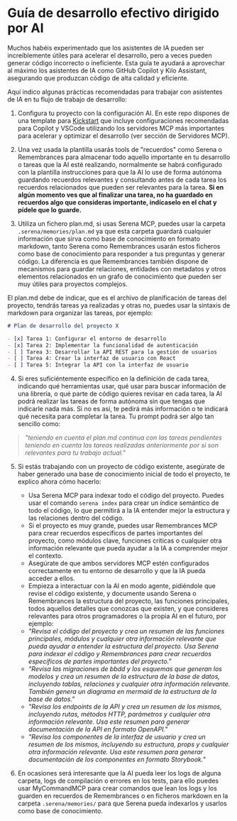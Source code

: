 # Guía de desarrollo efectivo dirigido por AI

Muchos habéis experimentado que los asistentes de IA pueden ser increíblemente útiles para acelerar el desarrollo, pero a veces pueden generar código incorrecto o ineficiente. Esta guía te ayudará a aprovechar al máximo los asistentes de IA como GitHub Copilot y Kilo Assistant, asegurando que produzcan código de alta calidad y eficiente.

Aquí indico algunas prácticas recomendadas para trabajar con asistentes de IA en tu flujo de trabajo de desarrollo:

1. Configura tu proyecto con la configuración AI. En este repo dispones de una template para [Kickstart](https://github.com/madeindigio/aidd/tree/main/kickstart-template) que incluye configuraciones recomendadas para Copilot y VSCode utilizando los servidores MCP más importantes para acelerar y optimizar el desarrollo (ver sección de Servidores MCP).
   
2. Una vez usada la plantilla usarás tools de "recuerdos" como Serena o Remembrances para almacenar todo aquello importante en tu desarrollo o tareas que la AI esté realizando, normalmente se habrá configurado con la plantilla instrucciones para que la AI lo use de forma autónoma guardando recuerdos relevantes y consultando antes de cada tarea los recuerdos relacionados que pueden ser relevantes para la tarea. **Si en algún momento ves que al finalizar una tarea, no ha guardado en recuerdos algo que consideras importante, indícaselo en el chat y pídele que lo guarde.**
   
3. Utiliza un fichero plan.md, si usas Serena MCP, puedes usar la carpeta `.serena/memories/plan.md` ya que esta carpeta guardará cualquier información que sirva como base de conocimiento en formato markdown, tanto Serena como  Remembrances usarán estos ficheros como base de conocimiento para responder a tus preguntas y generar código. La diferencia es que Remembrances también dispone de mecanismos para guardar relaciones, entidades con metadatos y otros elementos relacionados en un grafo de conocimiento que pueden ser muy útiles para proyectos complejos. 

El plan.md debe de indicar, que es el archivo de planificación de tareas del proyecto, tendrás tareas ya realizadas y otras no, puedes usar la sintaxis de markdown para organizar las tareas, por ejemplo:

```markdown
# Plan de desarrollo del proyecto X

- [x] Tarea 1: Configurar el entorno de desarrollo
- [x] Tarea 2: Implementar la funcionalidad de autenticación
- [ ] Tarea 3: Desarrollar la API REST para la gestión de usuarios
- [ ] Tarea 4: Crear la interfaz de usuario con React
- [ ] Tarea 5: Integrar la API con la interfaz de usuario
```
4. Si eres suficiéntemente específico en la definición de cada tarea, indicando qué herramientas usar, qué usar para buscar información de una librería, o qué parte de código quieres revisar en cada tarea, la AI podrá realizar las tareas de forma autónoma sin que tengas que indicarle nada más. Si no es así, te pedirá más información o te indicará qué necesita para completar la tarea. Tu prompt podrá ser algo tan sencillo como:
> *"teniendo en cuenta el plan.md continua con las tareas pendientes teniendo en cuenta las tareas realizadas anteriormente por si son relevantes para tu trabajo actual."*

5. Si estás trabajando con un proyecto de código existente, asegúrate de haber generado una base de conocimiento inicial de todo el proyecto, te explico ahora cómo hacerlo:

   - Usa Serena MCP para indexar todo el código del proyecto. Puedes usar el comando `serena index` para crear un índice semántico de todo el código, lo que permitirá a la IA entender mejor la estructura y las relaciones dentro del código.
   - Si el proyecto es muy grande, puedes usar Remembrances MCP para crear recuerdos específicos de partes importantes del proyecto, como módulos clave, funciones críticas o cualquier otra información relevante que pueda ayudar a la IA a comprender mejor el contexto.
   - Asegúrate de que ambos servidores MCP estén configurados correctamente en tu entorno de desarrollo y que la IA pueda acceder a ellos.
   - Empieza a interactuar con la AI en modo agente, pidiéndole que revise el código existente, y documente usando Serena o Remembrances la estructura del proyecto, las funciones principales, todos aquellos detalles que conozcas que existen, y que consideres relevantes para otros programadores o la propia AI en el futuro, por ejemplo:
   - *"Revisa el código del proyecto y crea un resumen de las funciones principales, módulos y cualquier otra información relevante que pueda ayudar a entender la estructura del proyecto. Usa Serena para indexar el código y Remembrances para crear recuerdos específicos de partes importantes del proyecto."*
   - *"Revisa las migraciones de bbdd y los esquemas que generan los modelos y crea un resumen de la estructura de la base de datos, incluyendo tablas, relaciones y cualquier otra información relevante. También genera un diagrama en mermaid de la estructura de la base de datos."*
   - *"Revisa los endpoints de la API y crea un resumen de los mismos, incluyendo rutas, métodos HTTP, parámetros y cualquier otra información relevante. Usa este resumen para generar documentación de la API en formato OpenAPI."*
   - *"Revisa los componentes de la interfaz de usuario y crea un resumen de los mismos, incluyendo su estructura, props y cualquier otra información relevante. Usa este resumen para generar documentación de los componentes en formato Storybook."*
  
6. En ocasiones será interesante que la AI pueda leer los logs de alguna carpeta, logs de compilación o errores en los tests, para ello puedes usar MyCommandMCP para crear comandos que lean los logs y los guarden en recuerdos de Remembrances o en ficheros markdown en la carpeta `.serena/memories/` para que Serena pueda indexarlos y usarlos como base de conocimiento.